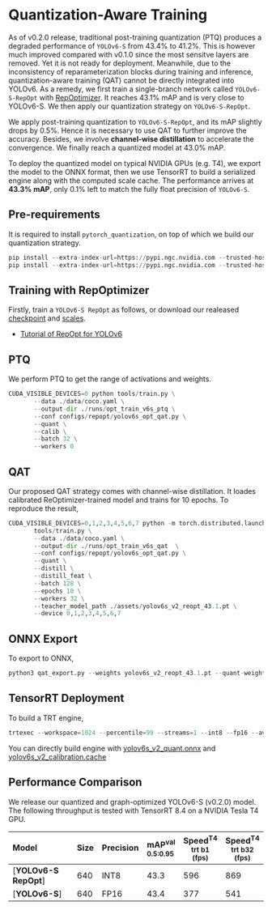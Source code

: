 # Quantization-Aware Training

As of v0.2.0 release, traditional post-training quantization (PTQ) produces a degraded performance of `YOLOv6-S` from 43.4% to 41.2%. This is however much improved compared with v0.1.0 since the most sensitve layers are removed. Yet it is not ready for deployment. Meanwhile, due to the inconsistency of reparameterization blocks during training and inference, quantization-aware training (QAT) cannot be directly integrated into YOLOv6. As a remedy, we first train a single-branch network called `YOLOv6-S-RepOpt` with [RepOptimizer](https://arxiv.org/pdf/2205.15242.pdf). It reaches 43.1% mAP and is very close to YOLOv6-S. We then apply our quantization strategy on `YOLOv6-S-RepOpt`.

We apply post-training quantization to `YOLOv6-S-RepOpt`, and its mAP slightly drops by 0.5%. Hence it is necessary to use QAT to further improve the accuracy. Besides, we involve   **channel-wise distillation** to accelerate the convergence. We finally reach a quantized model at 43.0% mAP.

To deploy the quantized model on typical NVIDIA GPUs (e.g. T4), we export the model to the ONNX format, then we use TensorRT to build a serialized engine along with the computed scale cache. The performance arrives at **43.3% mAP**, only 0.1% left to match the fully float precision of `YOLOv6-S`.


## Pre-requirements

It is required to install `pytorch_quantization`, on top of which we build our quantization strategy.

```python
pip install --extra-index-url=https://pypi.ngc.nvidia.com --trusted-host pypi.ngc.nvidia.com nvidia-pyindex
pip install --extra-index-url=https://pypi.ngc.nvidia.com --trusted-host pypi.ngc.nvidia.com pytorch_quantization
```

## Training with RepOptimizer
Firstly, train a `YOLOv6-S RepOpt` as follows, or download our realeased [checkpoint](https://github.com/meituan/YOLOv6/releases/download/0.2.0/yolov6s_v2_reopt.pt) and [scales](https://github.com/meituan/YOLOv6/releases/download/0.2.0/yolov6s_v2_scale.pt).
*  [Tutorial of RepOpt for YOLOv6](./docs/tutorial_repopt.md)
## PTQ
We perform PTQ to get the range of activations and weights.
```python
CUDA_VISIBLE_DEVICES=0 python tools/train.py \
       --data ./data/coco.yaml \
       --output-dir ./runs/opt_train_v6s_ptq \
       --conf configs/repopt/yolov6s_opt_qat.py \
       --quant \
       --calib \
       --batch 32 \
       --workers 0
```

## QAT

Our proposed QAT strategy comes with channel-wise distillation. It loades calibrated ReOptimizer-trained model and trains for 10 epochs. To reproduce the result,

```python
CUDA_VISIBLE_DEVICES=0,1,2,3,4,5,6,7 python -m torch.distributed.launch --nproc_per_node=8 \
       tools/train.py \
       --data ./data/coco.yaml \
       --output-dir ./runs/opt_train_v6s_qat  \
       --conf configs/repopt/yolov6s_opt_qat.py \
       --quant \
       --distill \
       --distill_feat \
       --batch 128 \
       --epochs 10 \
       --workers 32 \
       --teacher_model_path ./assets/yolov6s_v2_reopt_43.1.pt \
       --device 0,1,2,3,4,5,6,7
```
## ONNX Export
To export to ONNX,
```python
python3 qat_export.py --weights yolov6s_v2_reopt_43.1.pt --quant-weights yolov6s_v2_reopt_qat_43.0.pt --graph-opt --export-batch-size 1
```

## TensorRT Deployment

To build a TRT engine,

```python
trtexec --workspace=1024 --percentile=99 --streams=1 --int8 --fp16 --avgRuns=10 --onnx=yolov6s_v2_reopt_qat_43.0_bs1.sim.onnx --calib=yolov6s_v2_reopt_qat_43.0_remove_qdq_bs1_calibration_addscale.cache --saveEngine=yolov6s_v2_reopt_qat_43.0_bs1.sim.trt
```
You can directly build engine with [yolov6s_v2_quant.onnx](https://github.com/meituan/YOLOv6/releases/download/0.2.0/yolov6s_v2_reopt_qat_43.0_remove_qdq_bs1.sim.onnx) and [yolov6s_v2_calibration.cache](https://github.com/meituan/YOLOv6/releases/download/0.2.0/yolov6s_v2_reopt_qat_43.0_remove_qdq_bs1_calibration_addscale.cache)

## Performance Comparison

We release our quantized and graph-optimized YOLOv6-S (v0.2.0) model. The following throughput is tested with TensorRT 8.4 on a NVIDIA Tesla T4 GPU.

| Model           | Size        | Precision        |mAP<sup>val<br/>0.5:0.95 | Speed<sup>T4<br/>trt b1 <br/>(fps) | Speed<sup>T4<br/>trt b32 <br/>(fps) |
| :-------------- | ----------- | ----------- |:----------------------- | ---------------------------------------- | -----------------------------------|
| [**YOLOv6-S RepOpt**] | 640 | INT8         |43.3                     | 596     | 869  |
| [**YOLOv6-S**] | 640         | FP16         |43.4                     | 377    | 541 |
